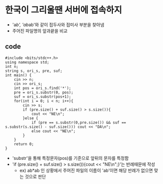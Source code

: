 # 한국이 그리울땐 서버에 접속하지
- 'a*b', 'ab*ab'와 같이 접두사와 접미사 부분을 찾아냄
- 주어진 파일명의 앞과끝을 비교
## code
```code
#include <bits/stdc++.h>
using namespace std;
int n;
string s, ori_s, pre, suf;
int main() {
    cin >> n;
    cin >> ori_s;
    int pos = ori_s.find('*');
    pre = ori_s.substr(0, pos);
    suf = ori_s.substr(pos+1);
    for(int i = 0; i < n; i++){
        cin >> s;
        if (pre.size() + suf.size() > s.size()){
            cout << "NE\n";
        }else {
            if (pre == s.substr(0,pre.size()) && suf == s.substr(s.size() - suf.size())) cout << "DA\n";
            else cout << "NE\n";
        }
    }
    return 0;
}
```
- 'substr'을 통해 특정문자(pos)를 기준으로 앞뒤의 문자를 특정함
- 'if (pre.size() + suf.size() > s.size()){cout << "NE\n";}'는 반례때문에 작성
  - ex) ab*ab 인 상황에서 주어진 파일의 이름이 'ab'이면 해당 반례가 없으면 맞는 것으로 판단
